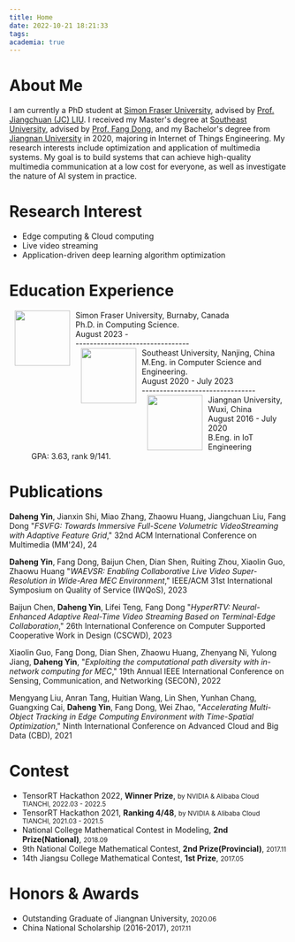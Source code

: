```yaml
---
title: Home
date: 2022-10-21 18:21:33
tags:
academia: true
---
```


# About Me

I am currently a PhD student at [Simon Fraser University](https://cse.seu.edu.cn/edulab/), advised by [Prof. Jiangchuan (JC) LIU](https://www.cs.sfu.ca/~jcliu/). 
I received my Master's degree at [Southeast University](https://cse.seu.edu.cn/edulab/), advised by [Prof. Fang Dong](https://cse.seu.edu.cn/2019/0102/c23024a256994/page.htm),
and my Bachelor's degree from [Jiangnan University](https://www.jiangnan.edu.cn/) in 2020, majoring in Internet of Things Engineering. 
My research interests include optimization and application of multimedia systems.
My goal is to build systems that can achieve high-quality multimedia communication at a low cost for everyone, as well as investigate the nature of AI system in practice.

# Research Interest

* Edge computing & Cloud computing
* Live video streaming
* Application-driven deep learning algorithm optimization

# Education Experience

<dl>
<dt><img align="left" width="100" hspace="10" src="/img/SFUlogo.png"></dt>
<dt>Simon Fraser University, Burnaby, Canada</dt>
<dd>Ph.D. in Computing Science.</dd>
<dd>August 2023 - </dd>
<dd>--------------------------------</dd>
<dt><img align="left" width="100" hspace="10" src="/img/SEUlogo.png"></dt>
<dt>Southeast University, Nanjing, China</dt>
<dd>M.Eng. in Computer Science and Engineering.</dd>
<dd>August 2020 - July 2023</dd>
<dd>--------------------------------</dd>
<dt><img align="left" width="100" hspace="10" src="/img/JNUlogo.png"></dt>
<dt>Jiangnan University, Wuxi, China</dt>
<dd>August 2016 - July 2020</dd>
<dd>B.Eng. in IoT Engineering</dd>
<dd>GPA: 3.63, rank 9/141.</dd>
</dl>

# Publications

**Daheng Yin**, Jianxin Shi, Miao Zhang, Zhaowu Huang, Jiangchuan Liu, Fang Dong "*FSVFG: Towards Immersive Full-Scene Volumetric VideoStreaming with Adaptive Feature Grid*," 32nd ACM International Conference on Multimedia (MM'24), 24

**Daheng Yin**, Fang Dong, Baijun Chen, Dian Shen, Ruiting Zhou, Xiaolin Guo, Zhaowu Huang "*WAEVSR: Enabling Collaborative Live Video Super-Resolution in Wide-Area MEC Environment*," IEEE/ACM 31st International Symposium on Quality of Service (IWQoS), 2023

Baijun Chen, **Daheng Yin**, Lifei Teng, Fang Dong "*HyperRTV: Neural-Enhanced Adaptive Real-Time Video Streaming Based on Terminal-Edge Collaboration*," 26th International Conference on Computer Supported Cooperative Work in Design (CSCWD), 2023

Xiaolin Guo, Fang Dong, Dian Shen, Zhaowu Huang, Zhenyang Ni, Yulong Jiang, **Daheng Yin**, "*Exploiting the computational path diversity with in-network computing for MEC*," 19th Annual IEEE International Conference on Sensing, Communication, and Networking (SECON), 2022

Mengyang Liu, Anran Tang, Huitian Wang, Lin Shen, Yunhan Chang, Guangxing Cai, **Daheng Yin**, Fang Dong, Wei Zhao, "*Accelerating Multi-Object Tracking in Edge Computing Environment with Time-Spatial Optimization*," Ninth International Conference on Advanced Cloud and Big Data (CBD), 2021

# Contest

* TensorRT Hackathon 2022, **Winner Prize**, <small>by NVIDIA & Alibaba Cloud TIANCHI, 2022.03 - 2022.5</small>
* TensorRT Hackathon 2021, **Ranking 4/48**, <small>by NVIDIA & Alibaba Cloud TIANCHI, 2021.03 - 2021.5</small>
* National College Mathematical Contest in Modeling, **2nd Prize(National)**, <small>2018.09</small>
* 9th National College Mathematical Contest, **2nd Prize(Provincial)**, <small>2017.11</small>
* 14th Jiangsu College Mathematical Contest, **1st Prize**, <small>2017.05</small>

# Honors & Awards

* Outstanding Graduate of Jiangnan University, <small>2020.06</small>
* China National Scholarship (2016-2017), <small>2017.11</small>

